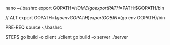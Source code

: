 nano ~/.bashrc 
export GOPATH=$HOME/go
export PATH=$PATH:$GOPATH/bin

// ALT
export GOPATH=$(go env GOPATH)
export GOBIN=$(go env GOPATH)/bin


PRE-REQ
source ~/.bashrc

STEPS
go build -o client ./client
go build -o server ./server
